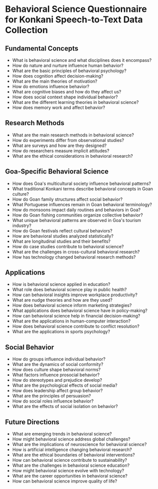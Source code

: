 # Behavioral Science Questionnaire for Konkani Speech-to-Text Data Collection

## Fundamental Concepts

- What is behavioral science and what disciplines does it encompass?
- How do nature and nurture influence human behavior?
- What are the basic principles of behavioral psychology?
- How does cognition affect decision-making?
- What are the main theories of motivation?
- How do emotions influence behavior?
- What are cognitive biases and how do they affect us?
- How does social context shape individual behavior?
- What are the different learning theories in behavioral science?
- How does memory work and affect behavior?

## Research Methods

- What are the main research methods in behavioral science?
- How do experiments differ from observational studies?
- What are surveys and how are they designed?
- How do researchers measure implicit attitudes?
- What are the ethical considerations in behavioral research?

## Goa-Specific Behavioral Science

- How does Goa's multicultural society influence behavioral patterns?
- What traditional Konkani terms describe behavioral concepts in Goan culture?
- How do Goan family structures affect social behavior?
- What Portuguese influences remain in Goan behavioral terminology?
- How do monsoons impact daily routines and behaviors in Goa?
- How do Goan fishing communities organize collective behavior?
- What unique behavioral patterns are observed in Goa's tourism industry?
- How do Goan festivals reflect cultural behaviors?
- How are behavioral studies analyzed statistically?
- What are longitudinal studies and their benefits?
- How do case studies contribute to behavioral science?
- What are the challenges in cross-cultural behavioral research?
- How has technology changed behavioral research methods?

## Applications

- How is behavioral science applied in education?
- What role does behavioral science play in public health?
- How can behavioral insights improve workplace productivity?
- What are nudge theories and how are they used?
- How does behavioral science inform marketing strategies?
- What applications does behavioral science have in policy-making?
- How can behavioral science help in financial decision-making?
- What are the applications in human-computer interaction?
- How does behavioral science contribute to conflict resolution?
- What are the applications in sports psychology?

## Social Behavior

- How do groups influence individual behavior?
- What are the dynamics of social conformity?
- How does culture shape behavioral norms?
- What factors influence prosocial behavior?
- How do stereotypes and prejudice develop?
- What are the psychological effects of social media?
- How does leadership affect group behavior?
- What are the principles of persuasion?
- How do social roles influence behavior?
- What are the effects of social isolation on behavior?

## Future Directions

- What are emerging trends in behavioral science?
- How might behavioral science address global challenges?
- What are the implications of neuroscience for behavioral science?
- How is artificial intelligence changing behavioral research?
- What are the ethical boundaries of behavioral interventions?
- How can behavioral science contribute to sustainability?
- What are the challenges in behavioral science education?
- How might behavioral science evolve with technology?
- What are the career opportunities in behavioral science?
- How can behavioral science improve quality of life?
